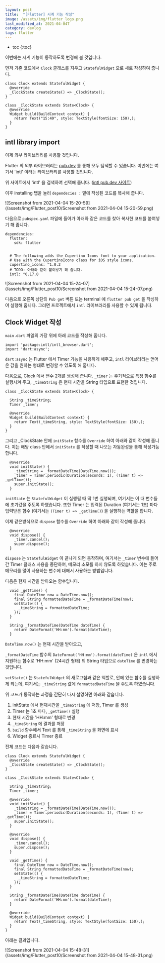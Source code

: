 ```yaml
---
layout: post
title:  "[Flutter] 시계 기능 작성"
image: /assets/img/flutter_logo.png
last_modified_at: 2021-04-04T
category: devlog
tags: flutter
---
```


* toc
{:toc}




이번에는 시계 기능이 동작하도록 변경해 볼 것입니다.

먼저 기존 코드에서 `Clock` 클래스를 지우고 `StatefulWidget` 으로 새로 작성하여 줍니다.

```
class Clock extends StatefulWidget {
  @override
  _ClockState createState() => _ClockState();
}

class _ClockState extends State<Clock> {
  @override
  Widget build(BuildContext context) {
    return Text("15:49", style: TextStyle(fontSize: 150),);
  }
}
```



## intl library import

이제 외부 라이브러리를 사용할 것입니다. 

Flutter 의 외부 라이브러리는 [pub.dev](https://pub.dev) 를 통해 모두 탐색할 수 있습니다. 이번에는 여기서 'intl' 이라는 라이브러리를 사용할 것입니다. 

위 사이트에서 'intl' 을 검색하여 선택해 줍니다. ([intl pub.dev 사이트](https://pub.dev/packages/intl))

이후 installing 탭을 눌러 `dependecies :` 밑에 작성된 코드를 복사해 줍니다.

 ![Screenshot from 2021-04-04 15-20-59](/assets/img/Flutter_post10/Screenshot from 2021-04-04 15-20-59.png)



다음으로 `pubspec.yaml` 파일에 들어가 아래와 같은 코드를 찾아 복사한 코드를 붙여넣기 해 줍니다. 

```
dependencies:
  flutter:
    sdk: flutter


  # The following adds the Cupertino Icons font to your application.
  # Use with the CupertinoIcons class for iOS style icons.
  cupertino_icons: ^1.0.2
  # TODO: 아래와 같이 붙여넣기 해 줍니다.
  intl: ^0.17.0

```

![Screenshot from 2021-04-04 15-24-07](/assets/img/Flutter_post10/Screenshot from 2021-04-04 15-24-07.png)

다음으로 오른쪽 상단의 `Pub get` 버튼 또는 terminal 에 `flutter pub get` 을 작성하여 실행해 줍니다. 그러면 프로젝트에서 `intl` 라이브러리를 사용할 수 있게 됩니다.



## Clock Widget 작성

`main.dart` 파일의 가장 위에 아래 코드를 작성해 줍니다.

```
import 'package:intl/intl_browser.dart';
import 'dart:async';
```

`dart:async` 는 Flutter 에서 Timer 기능을 사용하게 해주고, `intl` 라이브러리는 얻어온 값을 원하는 형태로 변경할 수 있도록 해 줍니다.

다음으로, Clock 에서 변수 2개를 생성해 줍니다. `_timer` 는 주기적으로 특정 함수를 실행시켜 주고, `_timeString` 은 현재 시간을 String 타입으로 표현한 것입니다.

```
class _ClockState extends State<Clock> {

  String _timeString;
  Timer _timer;

  @override
  Widget build(BuildContext context) {
    return Text(_timeString, style: TextStyle(fontSize: 150),);
  }
}

```

그리고 _ClockState 안에 `initState` 함수를 `Override` 하여 아래와 같이 작성해 줍니다. 이는 해당 class 안에서 `initState` 를 작성할 때 나오는 자동완성을 통해 작성가능합니다. 

```
  @override
  void initState() {
    _timeString = _formatDateTime(DateTime.now());
    _timer = Timer.periodic(Duration(seconds: 1), (Timer t) => _getTime());
    super.initState();
  }
```

`initState` 는 `StatefulWidget` 이 실행될 때 딱 1번 실행되며, 여기서는 이 때 변수들에 초기값을 주도록 하였습니다. 또한 Timer 는 입력된 Duration (여기서는 1초) 마다 입력받은 함수 (여기서는 `(Timer t) => _getTime()`) 을 실행하는 역할을 합니다.

이제 같은방식으로 `dispose` 함수를 `Override` 하여 아래와 같이 작성해 줍니다.

```
  @override
  void dispose() {
    _timer.cancel();
    super.dispose();
  }
```

`dispose` 는 `StatefulWidget` 이 끝나게 되면 동작하며, 여기서는 `_timer` 변수에 들어간 Timer 클래스 사용을 중단하여, 메모리 소모를 하지 않도록 하였습니다. 이는 주로 메모리를 많이 사용하는 변수에 대해서 사용하는 방법입니다. 

다음은 현재 시간을 받아오는 함수입니다.

```
  void _getTime() {
    final DateTime now = DateTime.now();
    final String formattedDateTime = _formatDateTime(now);
    setState(() {
      _timeString = formattedDateTime;
    });
  }

  String _formatDateTime(DateTime dateTime) {
    return DateFormat('HH:mm').format(dateTime);
  }
```

`DateTime.now()` 는 현재 시간을 받아오고,

`_formatDateTime` 함수의 `DateFormat('HH:mm').format(dateTime)` 은 `intl` 에서 지원하는 함수로 'HH:mm' (24시간 형태) 의 String 타입으로 `dateTime` 를 변경하는 것입니다.

`setState()` 는 `StatefulWidget` 의 새로고침과 같은 역할로, 안에 있는 함수를 실행하게 되는데, 여기서는 `_timeString` 값에 `formattedDateTime` 을 주도록 하였습니다. 



위 코드가 동작하는 과정을 간단히 다시 설명하면 아래와 같습니다.

1. initState 에서 현재시간을 `_timeString` 에 저장, Timer 를 생성
2. Timer 는 1초 마다, `_getTime()` 실행
3. 현재 시간을 'HH:mm' 형태로 변경
4. `_timeString` 에 결과를 저장
5. `build` 함수에서 Text 를 통해 `_timeString` 을 화면에 표시
6. Widget 종료시 Timer 종료



전체 코드는 다음과 같습니다.

```
class Clock extends StatefulWidget {
  @override
  _ClockState createState() => _ClockState();
}

class _ClockState extends State<Clock> {

  String _timeString;
  Timer _timer;

  @override
  void initState() {
    _timeString = _formatDateTime(DateTime.now());
    _timer = Timer.periodic(Duration(seconds: 1), (Timer t) => _getTime());
    super.initState();
  }

  @override
  void dispose() {
    _timer.cancel();
    super.dispose();
  }

  void _getTime() {
    final DateTime now = DateTime.now();
    final String formattedDateTime = _formatDateTime(now);
    setState(() {
      _timeString = formattedDateTime;
    });
  }

  String _formatDateTime(DateTime dateTime) {
    return DateFormat('HH:mm').format(dateTime);
  }

  @override
  Widget build(BuildContext context) {
    return Text(_timeString, style: TextStyle(fontSize: 150),);
  }
}
```



아래는 결과입니다.

![Screenshot from 2021-04-04 15-48-31](/assets/img/Flutter_post10/Screenshot from 2021-04-04 15-48-31.png)

